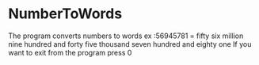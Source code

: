 # NumberToWords
The program converts numbers to words ex :56945781 = fifty six million nine hundred and forty five thousand seven hundred and eighty one
If you want to exit from the program press 0
